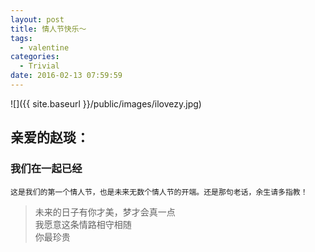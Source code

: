 ```yaml
---
layout: post
title: 情人节快乐～
tags:
  - valentine
categories:
  - Trivial
date: 2016-02-13 07:59:59
---
```


<script>
function startTime() {
    var today = new Date();
    var startdt = new Date("2015/09/01 14:30:00");
    var diffdt = today.getTime() - startdt.getTime();

	var days = Math.floor(diffdt/(24*3600*1000));

	var res1 = diffdt%(24*3600*1000);
	var hours = Math.floor(res1/(3600*1000));
	
	var res2 = res1%(3600*1000);
	var minutes = Math.floor(res2/(60*1000));

	var res3 = res2%(60*1000);
	var seconds = Math.round(res3/1000)

    document.getElementById('love').innerHTML =
    days + "天" + hours + "小时" + minutes + "分钟" + seconds + "秒";

    var t = setTimeout(startTime, 500);
}
</script>

![]({{ site.baseurl }}/public/images/ilovezy.jpg)

## 亲爱的赵琰：

### 我们在一起已经
<div id="love" style="color:#ffc0cb;font-weight:bold;font-family: 'PT Sans', fantasy;font-size: 40px"></div>

<script type="text/javascript">window.onload=startTime();</script>

	这是我们的第一个情人节，也是未来无数个情人节的开端。还是那句老话，余生请多指教！

>未来的日子有你才美，梦才会真一点  
我愿意这条情路相守相随  
你最珍贵




